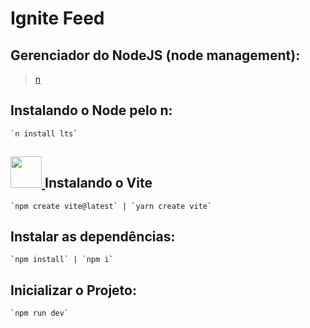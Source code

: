 # Ignite Feed

## Gerenciador do NodeJS (node management):

> [n](https://github.com/tj/n)

## Instalando o Node pelo n:

    `n install lts`

## [ <img src="https://vitejs.dev/logo.svg" style="width: 50px;"> ](https://vitejs.dev/guide/#scaffolding-your-first-vite-project) Instalando o Vite

    `npm create vite@latest` | `yarn create vite`

## Instalar as dependências:

    `npm install` | `npm i`

## Inicializar o Projeto:

    `npm run dev`

